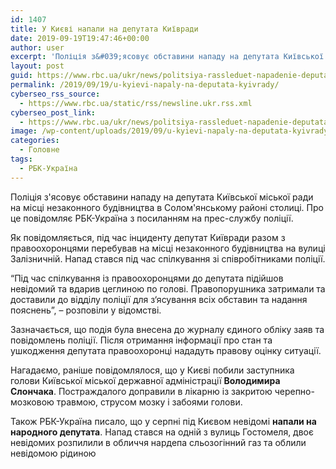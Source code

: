 ```yaml
---
id: 1407
title: У Києві напали на депутата Київради
date: 2019-09-19T19:47:46+00:00
author: user
excerpt: 'Поліція з&#039;ясовує обставини нападу на депутата Київської міської ради на місці незаконного будівництва в Солом&#039;янському районі столиці. Про це повідомляє РБК-Україна...'
layout: post
guid: https://www.rbc.ua/ukr/news/politsiya-rassleduet-napadenie-deputata-kievsoveta-1568921969.html
permalink: /2019/09/19/u-kyievi-napaly-na-deputata-kyivrady/
cyberseo_rss_source:
  - https://www.rbc.ua/static/rss/newsline.ukr.rss.xml
cyberseo_post_link:
  - https://www.rbc.ua/ukr/news/politsiya-rassleduet-napadenie-deputata-kievsoveta-1568921969.html
image: /wp-content/uploads/2019/09/u-kyievi-napaly-na-deputata-kyivrady.jpg
categories:
  - Головне
tags:
  - РБК-Україна
---
```

Поліція з'ясовує обставини нападу на депутата Київської міської ради на місці незаконного будівництва в Солом'янському районі столиці. Про це повідомляє РБК-Україна з посиланням на прес-службу поліції.

Як повідомляється, під час інциденту депутат Київради разом з правоохоронцями перебував на місці незаконного будівництва на вулиці Залізничній. Напад стався під час спілкування зі співробітниками поліції.

&#8220;Під час спілкування із правоохоронцями до депутата підійшов невідомий та вдарив цеглиною по голові. Правопорушника затримали та доставили до відділу поліції для з‘ясування всіх обставин та надання пояснень&#8221;, &#8211; розповіли у відомстві.

Зазначається, що подія була внесена до журналу єдиного обліку заяв та повідомлень поліції. Після отримання інформації про стан та ушкодження депутата правоохоронці нададуть правову оцінку ситуації.

Нагадаємо, раніше повідомлялося, що у Києві побили заступника голови Київської міської державної адміністрації **Володимира Слончака**. Постраждалого доправили в лікарню із закритою черепно-мозковою травмою, струсом мозку і забоями голови.

Також РБК-Україна писало, що у серпні під Києвом невідомі **напали на народного депутата**. Напад стався на одній з вулиць Гостомеля, двоє невідомих розпилили в обличчя нардепа сльозогінний газ та облили невідомою рідиною